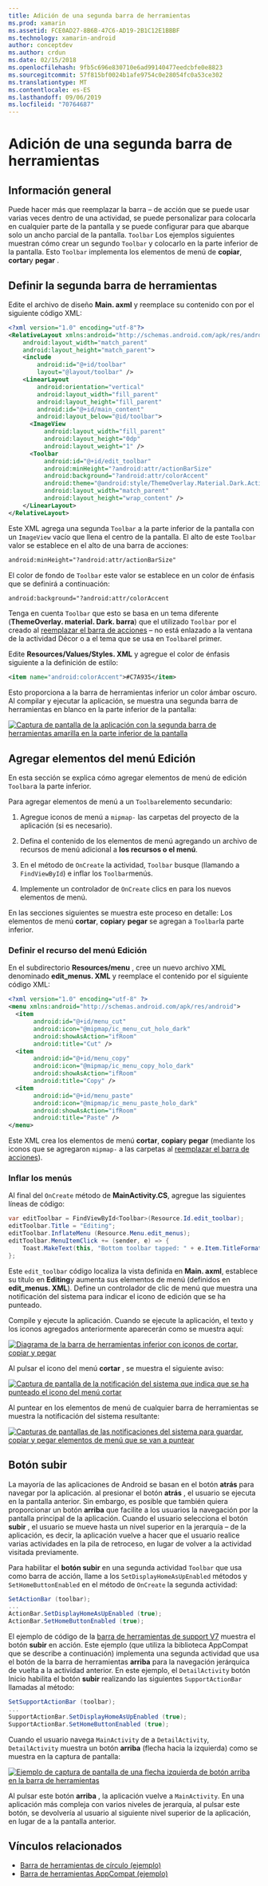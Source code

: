 ```yaml
---
title: Adición de una segunda barra de herramientas
ms.prod: xamarin
ms.assetid: FCE0AD27-8B6B-47C6-AD19-2B1C12E1BBBF
ms.technology: xamarin-android
author: conceptdev
ms.author: crdun
ms.date: 02/15/2018
ms.openlocfilehash: 9fb5c696e830710e6ad99140477eedcbfe0e8823
ms.sourcegitcommit: 57f815bf0024b1afe9754c0e28054fc0a53ce302
ms.translationtype: MT
ms.contentlocale: es-ES
ms.lasthandoff: 09/06/2019
ms.locfileid: "70764687"
---
```

# <a name="adding-a-second-toolbar"></a>Adición de una segunda barra de herramientas

## <a name="overview"></a>Información general 

Puede hacer más que reemplazar la barra &ndash; de acción que se puede usar varias veces dentro de una actividad, se puede personalizar para colocarla en cualquier parte de la pantalla y se puede configurar para que abarque solo un ancho parcial de la pantalla. `Toolbar` Los ejemplos siguientes muestran cómo crear un segundo `Toolbar` y colocarlo en la parte inferior de la pantalla. Esto `Toolbar` implementa los elementos de menú de **copiar**, **cortar**y **pegar** . 

## <a name="define-the-second-toolbar"></a>Definir la segunda barra de herramientas 

Edite el archivo de diseño **Main. axml** y reemplace su contenido con por el siguiente código XML:

```xml
<?xml version="1.0" encoding="utf-8"?>
<RelativeLayout xmlns:android="http://schemas.android.com/apk/res/android"
    android:layout_width="match_parent"
    android:layout_height="match_parent">
    <include
        android:id="@+id/toolbar"
        layout="@layout/toolbar" />
    <LinearLayout
        android:orientation="vertical"
        android:layout_width="fill_parent"
        android:layout_height="fill_parent"
        android:id="@+id/main_content"
        android:layout_below="@id/toolbar">
      <ImageView
          android:layout_width="fill_parent"
          android:layout_height="0dp"
          android:layout_weight="1" />
      <Toolbar
          android:id="@+id/edit_toolbar"
          android:minHeight="?android:attr/actionBarSize"
          android:background="?android:attr/colorAccent"
          android:theme="@android:style/ThemeOverlay.Material.Dark.ActionBar"
          android:layout_width="match_parent"
          android:layout_height="wrap_content" />
    </LinearLayout>
</RelativeLayout>
```

Este XML agrega una segunda `Toolbar` a la parte inferior de la pantalla con un `ImageView` vacío que llena el centro de la pantalla. El alto de este `Toolbar` valor se establece en el alto de una barra de acciones: 

```xml
android:minHeight="?android:attr/actionBarSize"
```

El color de fondo de `Toolbar` este valor se establece en un color de énfasis que se definirá a continuación:

```xml
android:background="?android:attr/colorAccent
```

Tenga en cuenta `Toolbar` que esto se basa en un tema diferente (**ThemeOverlay. material. Dark. barra**) que el utilizado `Toolbar` por el creado al [reemplazar el barra de acciones](~/android/user-interface/controls/tool-bar/replacing-the-action-bar.md) &ndash; no está enlazado a la ventana de la actividad Décor o a el tema que se usa en `Toolbar`el primer.

Edite **Resources/Values/Styles. XML** y agregue el color de énfasis siguiente a la definición de estilo: 

```xml
<item name="android:colorAccent">#C7A935</item>
```

Esto proporciona a la barra de herramientas inferior un color ámbar oscuro. Al compilar y ejecutar la aplicación, se muestra una segunda barra de herramientas en blanco en la parte inferior de la pantalla: 

[![Captura de pantalla de la aplicación con la segunda barra de herramientas amarilla en la parte inferior de la pantalla](adding-a-second-toolbar-images/01-second-toolbar-sml.png)](adding-a-second-toolbar-images/01-second-toolbar.png#lightbox)

## <a name="add-edit-menu-items"></a>Agregar elementos del menú Edición 

En esta sección se explica cómo agregar elementos de menú de edición `Toolbar`a la parte inferior. 

Para agregar elementos de menú a un `Toolbar`elemento secundario: 

1. Agregue iconos de menú a `mipmap-` las carpetas del proyecto de la aplicación (si es necesario).

2. Defina el contenido de los elementos de menú agregando un archivo de recursos de menú adicional a **los recursos o el menú**. 

3. En el método de `OnCreate` la actividad, `Toolbar` busque (llamando a `FindViewById`) e inflar los `Toolbar`menús.

4. Implemente un controlador de `OnCreate` clics en para los nuevos elementos de menú. 

En las secciones siguientes se muestra este proceso en detalle: Los elementos de menú **cortar**, **copiar**y **pegar** se agregan a `Toolbar`la parte inferior. 

### <a name="define-the-edit-menu-resource"></a>Definir el recurso del menú Edición

En el subdirectorio **Resources/menu** , cree un nuevo archivo XML denominado **edit_menus. XML** y reemplace el contenido por el siguiente código XML:

```xml
<?xml version="1.0" encoding="utf-8" ?>
<menu xmlns:android="http://schemas.android.com/apk/res/android">
  <item
       android:id="@+id/menu_cut"
       android:icon="@mipmap/ic_menu_cut_holo_dark"
       android:showAsAction="ifRoom"
       android:title="Cut" />
  <item
       android:id="@+id/menu_copy"
       android:icon="@mipmap/ic_menu_copy_holo_dark"
       android:showAsAction="ifRoom"
       android:title="Copy" />
  <item
       android:id="@+id/menu_paste"
       android:icon="@mipmap/ic_menu_paste_holo_dark"
       android:showAsAction="ifRoom"
       android:title="Paste" />
</menu>
```

Este XML crea los elementos de menú **cortar**, **copiar**y **pegar** (mediante los iconos que se agregaron `mipmap-` a las carpetas al [reemplazar el barra de acciones](~/android/user-interface/controls/tool-bar/replacing-the-action-bar.md)).

### <a name="inflate-the-menus"></a>Inflar los menús

Al final del `OnCreate` método de **MainActivity.CS**, agregue las siguientes líneas de código: 

```csharp
var editToolbar = FindViewById<Toolbar>(Resource.Id.edit_toolbar);
editToolbar.Title = "Editing";
editToolbar.InflateMenu (Resource.Menu.edit_menus);
editToolbar.MenuItemClick += (sender, e) => {
    Toast.MakeText(this, "Bottom toolbar tapped: " + e.Item.TitleFormatted, ToastLength.Short).Show();
};
```

Este `edit_toolbar` código localiza la vista definida en **Main. axml**, establece su título en **Editing**y aumenta sus elementos de menú (definidos en **edit_menus. XML**). Define un controlador de clic de menú que muestra una notificación del sistema para indicar el icono de edición que se ha punteado. 

Compile y ejecute la aplicación. Cuando se ejecute la aplicación, el texto y los iconos agregados anteriormente aparecerán como se muestra aquí: 

[![Diagrama de la barra de herramientas inferior con iconos de cortar, copiar y pegar](adding-a-second-toolbar-images/02-bottom-toolbar-sml.png)](adding-a-second-toolbar-images/02-bottom-toolbar.png#lightbox)

Al pulsar el icono del menú **cortar** , se muestra el siguiente aviso: 

[![Captura de pantalla de la notificación del sistema que indica que se ha punteado el icono del menú cortar](adding-a-second-toolbar-images/03-bottom-tapped-sml.png)](adding-a-second-toolbar-images/03-bottom-tapped.png#lightbox)

Al puntear en los elementos de menú de cualquier barra de herramientas se muestra la notificación del sistema resultante: 

[![Capturas de pantallas de las notificaciones del sistema para guardar, copiar y pegar elementos de menú que se van a puntear](adding-a-second-toolbar-images/04-menu-action-sml.png)](adding-a-second-toolbar-images/04-menu-action.png#lightbox)

## <a name="the-up-button"></a>Botón subir 

La mayoría de las aplicaciones de Android se basan en el botón **atrás** para navegar por la aplicación. al presionar el botón **atrás** , el usuario se ejecuta en la pantalla anterior.
Sin embargo, es posible que también quiera proporcionar un botón **arriba** que facilite a los usuarios la navegación por la pantalla principal de la aplicación. Cuando el usuario selecciona el botón **subir** , el usuario se mueve hasta un nivel superior en la jerarquía &ndash; de la aplicación, es decir, la aplicación vuelve a hacer que el usuario realice varias actividades en la pila de retroceso, en lugar de volver a la actividad visitada previamente. 

Para habilitar el **botón subir** en una segunda actividad `Toolbar` que usa como barra de acción, llame a los `SetDisplayHomeAsUpEnabled` métodos y `SetHomeButtonEnabled` en el método de `OnCreate` la segunda actividad:

```csharp
SetActionBar (toolbar);
...
ActionBar.SetDisplayHomeAsUpEnabled (true);
ActionBar.SetHomeButtonEnabled (true);
```

El ejemplo de código de la [barra de herramientas de support V7](https://docs.microsoft.com/samples/xamarin/monodroid-samples/supportv7-appcompat-toolbar) muestra el botón **subir** en acción. Este ejemplo (que utiliza la biblioteca AppCompat que se describe a continuación) implementa una segunda actividad que usa el botón de la barra de herramientas **arriba** para la navegación jerárquica de vuelta a la actividad anterior. En este ejemplo, el `DetailActivity` botón Inicio habilita el botón **subir** realizando las siguientes `SupportActionBar` llamadas al método: 

```csharp
SetSupportActionBar (toolbar);
...
SupportActionBar.SetDisplayHomeAsUpEnabled (true);
SupportActionBar.SetHomeButtonEnabled (true);
```

Cuando el usuario navega `MainActivity` de a `DetailActivity`, `DetailActivity` muestra un botón **arriba** (flecha hacia la izquierda) como se muestra en la captura de pantalla:

[![Ejemplo de captura de pantalla de una flecha izquierda de botón arriba en la barra de herramientas](adding-a-second-toolbar-images/05-up-button-sml.png)](adding-a-second-toolbar-images/05-up-button.png#lightbox)

Al pulsar este botón **arriba** , la aplicación vuelve a `MainActivity`. En una aplicación más compleja con varios niveles de jerarquía, al pulsar este botón, se devolvería al usuario al siguiente nivel superior de la aplicación, en lugar de a la pantalla anterior. 

## <a name="related-links"></a>Vínculos relacionados

- [Barra de herramientas de círculo (ejemplo)](https://docs.microsoft.com/samples/xamarin/monodroid-samples/android50-toolbar)
- [Barra de herramientas AppCompat (ejemplo)](https://docs.microsoft.com/samples/xamarin/monodroid-samples/supportv7-appcompat-toolbar)
